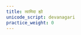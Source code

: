```yaml
---
title: त्वामिदा ह्यो
unicode_script: devanagari
practice_weight: 0
---
```


<div class="js_include" url="/vedAH_sAma/paravastu-saama/devaH/indraH/tvAm-idA-hyo/"  newLevelForH1="1" includeTitle="false"> </div>